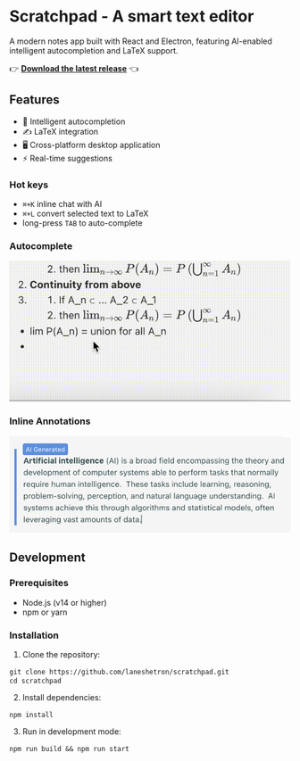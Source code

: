 # Scratchpad - A smart text editor

A modern notes app built with React and Electron, featuring AI-enabled intelligent autocompletion and LaTeX support.

👉 [**Download the latest release**](https://github.com/laneshetron/scratchpad/releases/download/v1.0.0/scratchpad.dmg) 👈

## Features

- 🧠 Intelligent autocompletion
- ✍️ LaTeX integration
- 🖥️ Cross-platform desktop application
- ⚡ Real-time suggestions

### Hot keys

- `⌘+K` inline chat with AI
- `⌘+L` convert selected text to LaTeX
- long-press `TAB` to auto-complete

### Autocomplete

![Autocompletion](https://raw.githubusercontent.com/laneshetron/scratchpad/refs/heads/master/autocomplete.gif)

### Inline Annotations

![Inline Annotations](https://raw.githubusercontent.com/laneshetron/scratchpad/refs/heads/master/inline-screenshot.png)

## Development

### Prerequisites

- Node.js (v14 or higher)
- npm or yarn

### Installation

1. Clone the repository:
```
git clone https://github.com/laneshetron/scratchpad.git
cd scratchpad
```

2. Install dependencies:
```
npm install
```

3. Run in development mode:
```
npm run build && npm run start
```
